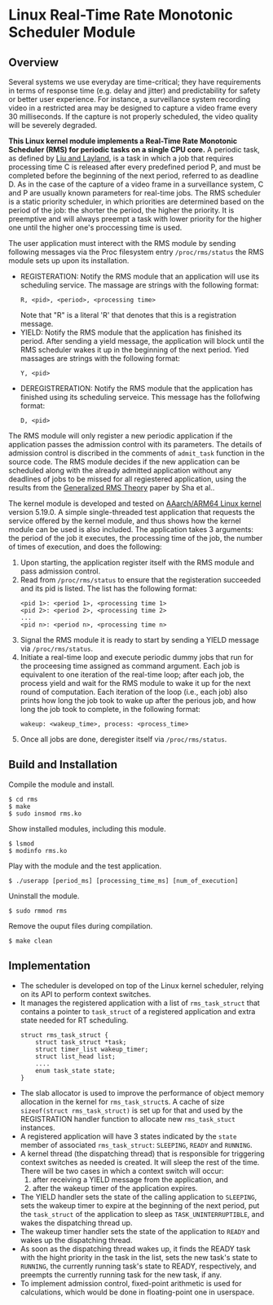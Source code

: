 # Linux Real-Time Rate Monotonic Scheduler Module
## Overview
Several systems we use everyday are time-critical; they have requirements in terms of response time (e.g. delay and jitter) and predictability for safety or better user experience. For instance, a surveillance system recording video in a restricted area may be designed to capture a video frame every 30 milliseconds. If the capture is not properly scheduled, the video quality will be severely degraded. 

**This Linux kernel module implements a Real-Time Rate Monotonic Scheduler (RMS) for periodic tasks on a single CPU core.** A periodic task, as defined by [Liu and Layland](https://dl.acm.org/doi/10.1145/321738.321743), is a task in which a job that requires processing time C is released after every predefined period P, and must be completed before the beginning of the next period, referred to as deadline D. As in the case of the capture of a video frame in a surveillance system, C and P are usually known parameters for real-time jobs. The RMS scheduler is a static priority scheduler, in which priorities are determined based on the period of the job: the shorter the period, the higher the priority. It is preemptive and will always preempt a task with lower priority for the higher one until the higher one's proccessing time is used. 

The user application must interect with the RMS module by sending following messages via the Proc filesystem entry `/proc/rms/status` the RMS module sets up upon its installation. 
* REGISTERATION: Notify the RMS module that an application will use its scheduling service. The massage are strings with the following format:
    ```
    R, <pid>, <period>, <processing time>
    ```
    Note that "R" is a literal 'R' that denotes that this is a registration message.
* YIELD: Notify the RMS module that the application has finished its period. After sending a yield message, the application will block until the RMS scheduler wakes it up in the beginning of the next period. Yied massages are strings with the following format:
    ```
    Y, <pid>
    ```
* DEREGISTRERATION: Notify the RMS module that the application has finished using its scheduling serveice. This message has the follofwing format:
    ```
    D, <pid>
    ```

The RMS module will only register a new periodic application if the application passes the admission control with its parameters. The details of admission control is discribed in the comments of `admit_task` function in the source code. The RMS module decides if the new application can be scheduled along with the already admitted application without any deadlines of jobs to be missed for all regiestered application, using the results from the [Generalized RMS Theory](https://ieeexplore.ieee.org/document/259427) paper by Sha et al.. 

The kernel module is developed and tested on [AAarch/ARM64 Linux kernel](https://git.kernel.org/pub/scm/linux/kernel/git/arm64/linux.git/) version 5.19.0. A simple single-threaded test application that requests the service offered by the kernel module, and thus shows how the kernel module can be used is also included. The application takes 3 arguments: the period of the job it executes, the processing time of the job, the number of times of execution, and does the following:
1. Upon starting, the application register itself with the RMS module and pass admission control.
2. Read from `/proc/rms/status` to ensure that the registeration succeeded and its pid is listed.
   The list has the following format:
    ```
    <pid 1>: <period 1>, <processing time 1>
    <pid 2>: <period 2>, <processing time 2>
    ...
    <pid n>: <period n>, <processing time n>
    ```
3. Signal the RMS module it is ready to start by sending a YIELD message via `/proc/rms/status`.
4. Initiate a real-time loop and execute periodic dummy jobs that run for the proceesing time assigned as command argument. Each job is equivalent to one iteration of the real-time loop; after each job, the process yield and wait for the RMS module to wake it up for the next round of computation. Each iteration of the loop (i.e., each job) also prints how long the job took to wake up after the perious job, and how long the job took to complete, in the following format:
    ```
    wakeup: <wakeup_time>, process: <process_time>
    ```
5. Once all jobs are done, deregister itself via `/proc/rms/status`.

## Build and Installation
Compile the module and install.
```
$ cd rms
$ make
$ sudo insmod rms.ko
```
Show installed modules, including this module.
```
$ lsmod
$ modinfo rms.ko
```
Play with the module and the test application.
```
$ ./userapp [period_ms] [processing_time_ms] [num_of_execution]
```
Uninstall the module.
```
$ sudo rmmod rms
```
Remove the ouput files during compilation.
```
$ make clean
```

## Implementation
* The scheduler is developed on top of the Linux kernel scheduler, relying on its API to perform context switches.
* It manages the registered application with a list of `rms_task_struct` that contains a pointer to `task_struct` of a registered application and extra state needed for RT scheduling. 
    ```
    struct rms_task_struct {
        struct task_struct *task;
        struct timer_list wakeup_timer;
        struct list_head list;
        ....
        enum task_state state;
    }
    ```
* The slab allocator is used to improve the performance of object memory allocation in the kernel for `rms_task_struct`s. A cache of size `sizeof(struct rms_task_struct)` is set up for that and used by the REGISTRATION handler function to allocate new `rms_task_stuct` instances.
* A registered application will have 3 states indicated by the `state` member of associated `rms_task_struct`: `SLEEPING`, `READY` and `RUNNING`. 
* A kernel thread (the dispatching thread) that is responsible for triggering context switches as needed is created. It will sleep the rest of the time. There will be two cases in which a context switch will occur:
    1. after receiving a YIELD message from the application, and
    2. after the wakeup timer of the application expires.
* The YIELD handler sets the state of the calling application to `SLEEPING`, sets the wakeup timer to expire at the beginning of the next period, put the `task_struct` of the application to sleep as `TASK_UNINTERRUPTIBLE`, and wakes the dispatching thread up.
* The wakeup timer handler sets the state of the application to `READY` and wakes up the dispatching thread. 
* As soon as the dispatching thread wakes up, it finds the READY task with the hight priority in the task in the list, sets the new task's state to `RUNNING`, the currently running task's state to READY, respectively, and preempts the currently running task for the new task, if any.
* To implement admission control, fixed-point arithmetic is used for calculations, which would be done in floating-point one in userspace. 